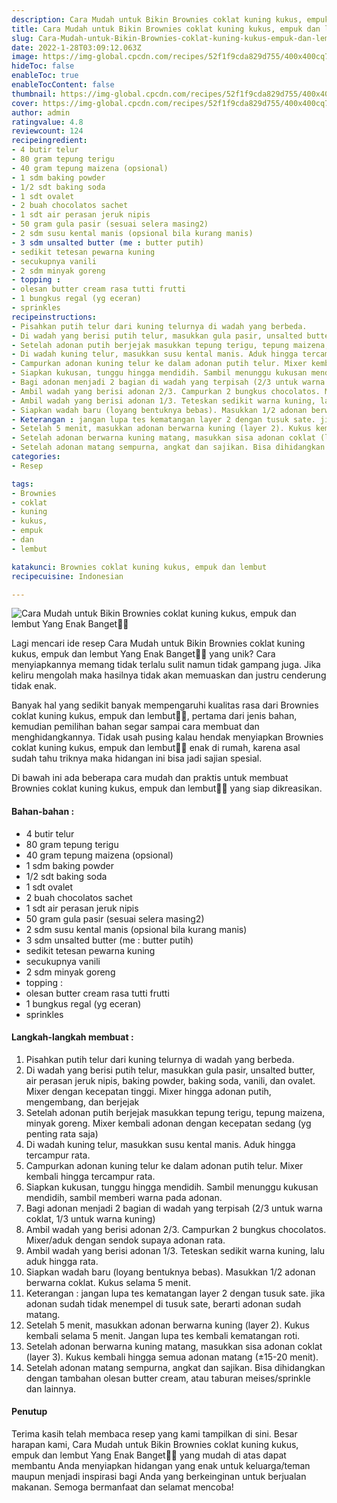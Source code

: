 ```yaml
---
description: Cara Mudah untuk Bikin Brownies coklat kuning kukus, empuk dan lembut Yang Enak Banget"
title: Cara Mudah untuk Bikin Brownies coklat kuning kukus, empuk dan lembut Yang Enak Banget
slug: Cara-Mudah-untuk-Bikin-Brownies-coklat-kuning-kukus-empuk-dan-lembut-Yang-Enak-Banget
date: 2022-1-28T03:09:12.063Z
image: https://img-global.cpcdn.com/recipes/52f1f9cda829d755/400x400cq70/photo.jpg
hideToc: false
enableToc: true
enableTocContent: false
thumbnail: https://img-global.cpcdn.com/recipes/52f1f9cda829d755/400x400cq70/photo.jpg
cover: https://img-global.cpcdn.com/recipes/52f1f9cda829d755/400x400cq70/photo.jpg
author: admin
ratingvalue: 4.8
reviewcount: 124
recipeingredient:
- 4 butir telur
- 80 gram tepung terigu
- 40 gram tepung maizena (opsional)
- 1 sdm baking powder
- 1/2 sdt baking soda
- 1 sdt ovalet
- 2 buah chocolatos sachet
- 1 sdt air perasan jeruk nipis
- 50 gram gula pasir (sesuai selera masing2)
- 2 sdm susu kental manis (opsional bila kurang manis)
- 3 sdm unsalted butter (me : butter putih)
- sedikit tetesan pewarna kuning
- secukupnya vanili
- 2 sdm minyak goreng
- topping :
- olesan butter cream rasa tutti frutti
- 1 bungkus regal (yg eceran)
- sprinkles
recipeinstructions:
- Pisahkan putih telur dari kuning telurnya di wadah yang berbeda.
- Di wadah yang berisi putih telur, masukkan gula pasir, unsalted butter, air perasan jeruk nipis, baking powder, baking soda, vanili, dan ovalet. Mixer dengan kecepatan tinggi. Mixer hingga adonan putih, mengembang, dan berjejak
- Setelah adonan putih berjejak masukkan tepung terigu, tepung maizena, minyak goreng. Mixer kembali adonan dengan kecepatan sedang (yg penting rata saja)
- Di wadah kuning telur, masukkan susu kental manis. Aduk hingga tercampur rata.
- Campurkan adonan kuning telur ke dalam adonan putih telur. Mixer kembali hingga tercampur rata.
- Siapkan kukusan, tunggu hingga mendidih. Sambil menunggu kukusan mendidih, sambil memberi warna pada adonan.
- Bagi adonan menjadi 2 bagian di wadah yang terpisah (2/3 untuk warna coklat, 1/3 untuk warna kuning)
- Ambil wadah yang berisi adonan 2/3. Campurkan 2 bungkus chocolatos. Mixer/aduk dengan sendok supaya adonan rata.
- Ambil wadah yang berisi adonan 1/3. Teteskan sedikit warna kuning, lalu aduk hingga rata.
- Siapkan wadah baru (loyang bentuknya bebas). Masukkan 1/2 adonan berwarna coklat. Kukus selama 5 menit.
- Keterangan : jangan lupa tes kematangan layer 2 dengan tusuk sate. jika adonan sudah tidak menempel di tusuk sate, berarti adonan sudah matang.
- Setelah 5 menit, masukkan adonan berwarna kuning (layer 2). Kukus kembali selama 5 menit. Jangan lupa tes kembali kematangan roti.
- Setelah adonan berwarna kuning matang, masukkan sisa adonan coklat (layer 3). Kukus kembali hingga semua adonan matang (±15-20 menit).
- Setelah adonan matang sempurna, angkat dan sajikan. Bisa dihidangkan dengan tambahan olesan butter cream, atau taburan meises/sprinkle dan lainnya.
categories:
- Resep

tags:
- Brownies
- coklat
- kuning
- kukus,
- empuk
- dan
- lembut

katakunci: Brownies coklat kuning kukus, empuk dan lembut
recipecuisine: Indonesian

---
```


![Cara Mudah untuk Bikin Brownies coklat kuning kukus, empuk dan lembut Yang Enak Banget👩‍🍳](https://img-global.cpcdn.com/recipes/52f1f9cda829d755/400x400cq70/photo.jpg)

Lagi mencari ide resep Cara Mudah untuk Bikin Brownies coklat kuning kukus, empuk dan lembut Yang Enak Banget👩‍🍳 yang unik? Cara menyiapkannya memang tidak terlalu sulit namun tidak gampang juga. Jika keliru mengolah maka hasilnya tidak akan memuaskan dan justru cenderung tidak enak.

Banyak hal yang sedikit banyak mempengaruhi kualitas rasa dari Brownies coklat kuning kukus, empuk dan lembut👩‍🍳, pertama dari jenis bahan, kemudian pemilihan bahan segar sampai cara membuat dan menghidangkannya. Tidak usah pusing kalau hendak menyiapkan Brownies coklat kuning kukus, empuk dan lembut👩‍🍳 enak di rumah, karena asal sudah tahu triknya maka hidangan ini bisa jadi sajian spesial.

Di bawah ini ada beberapa cara mudah dan praktis untuk membuat Brownies coklat kuning kukus, empuk dan lembut👩‍🍳 yang siap dikreasikan.

<!--inarticleads1-->

#### Bahan-bahan :

- 4 butir telur
- 80 gram tepung terigu
- 40 gram tepung maizena (opsional)
- 1 sdm baking powder
- 1/2 sdt baking soda
- 1 sdt ovalet
- 2 buah chocolatos sachet
- 1 sdt air perasan jeruk nipis
- 50 gram gula pasir (sesuai selera masing2)
- 2 sdm susu kental manis (opsional bila kurang manis)
- 3 sdm unsalted butter (me : butter putih)
- sedikit tetesan pewarna kuning
- secukupnya vanili
- 2 sdm minyak goreng
- topping :
- olesan butter cream rasa tutti frutti
- 1 bungkus regal (yg eceran)
- sprinkles

<!--inarticleads2-->

#### Langkah-langkah membuat :

1. Pisahkan putih telur dari kuning telurnya di wadah yang berbeda.
1. Di wadah yang berisi putih telur, masukkan gula pasir, unsalted butter, air perasan jeruk nipis, baking powder, baking soda, vanili, dan ovalet. Mixer dengan kecepatan tinggi. Mixer hingga adonan putih, mengembang, dan berjejak
1. Setelah adonan putih berjejak masukkan tepung terigu, tepung maizena, minyak goreng. Mixer kembali adonan dengan kecepatan sedang (yg penting rata saja)
1. Di wadah kuning telur, masukkan susu kental manis. Aduk hingga tercampur rata.
1. Campurkan adonan kuning telur ke dalam adonan putih telur. Mixer kembali hingga tercampur rata.
1. Siapkan kukusan, tunggu hingga mendidih. Sambil menunggu kukusan mendidih, sambil memberi warna pada adonan.
1. Bagi adonan menjadi 2 bagian di wadah yang terpisah (2/3 untuk warna coklat, 1/3 untuk warna kuning)
1. Ambil wadah yang berisi adonan 2/3. Campurkan 2 bungkus chocolatos. Mixer/aduk dengan sendok supaya adonan rata.
1. Ambil wadah yang berisi adonan 1/3. Teteskan sedikit warna kuning, lalu aduk hingga rata.
1. Siapkan wadah baru (loyang bentuknya bebas). Masukkan 1/2 adonan berwarna coklat. Kukus selama 5 menit.
1. Keterangan : jangan lupa tes kematangan layer 2 dengan tusuk sate. jika adonan sudah tidak menempel di tusuk sate, berarti adonan sudah matang.
1. Setelah 5 menit, masukkan adonan berwarna kuning (layer 2). Kukus kembali selama 5 menit. Jangan lupa tes kembali kematangan roti.
1. Setelah adonan berwarna kuning matang, masukkan sisa adonan coklat (layer 3). Kukus kembali hingga semua adonan matang (±15-20 menit).
1. Setelah adonan matang sempurna, angkat dan sajikan. Bisa dihidangkan dengan tambahan olesan butter cream, atau taburan meises/sprinkle dan lainnya.

#### Penutup

Terima kasih telah membaca resep yang kami tampilkan di sini. Besar harapan kami, Cara Mudah untuk Bikin Brownies coklat kuning kukus, empuk dan lembut Yang Enak Banget👩‍🍳 yang mudah di atas dapat membantu Anda menyiapkan hidangan yang enak untuk keluarga/teman maupun menjadi inspirasi bagi Anda yang berkeinginan untuk berjualan makanan. Semoga bermanfaat dan selamat mencoba!